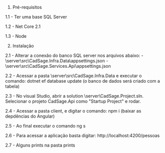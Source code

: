 
1. Pré-requisitos
 
 1.1 - Ter uma base SQL Server
 
 1.2 - Net Core 2.1
 
 1.3 - Node

2. Instalação
 
 2.1 - Alterar a conexão do banco SQL server nos arquivos abaixo:
    - \server\src\CadSage.Infra.Data\appsettings.json
    - \server\src\CadSage.Services.Api\appsettings.json
 
 2.2 - Acessar a pasta \server\src\CadSage.Infra.Data e executar o comando: dotnet ef database update
      (o banco de dados será criado com a tabela)
 
 2.3 - No visual Studio, abrir a solution \server\CadSage.Project.sln. Selecionar o projeto CadSage.Api como "Startup Project" e rodar.

 2.4 - Acessar a pasta client, e digitar o comando: npm i (baixar as depdências do Angular)

 2.5 - Ao final executar o comando ng s

 2.6 - Para acessar a aplicação basta digitar: http://localhost:4200/pessoas

 2.7 - Alguns prints na pasta prints